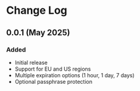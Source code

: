 # Change Log

## 0.0.1 (May 2025)

### Added

- Initial release
- Support for EU and US regions
- Multiple expiration options (1 hour, 1 day, 7 days)
- Optional passphrase protection
